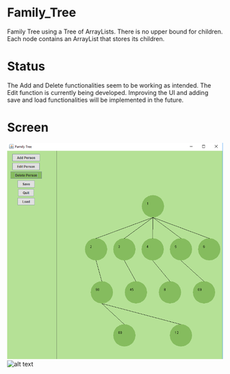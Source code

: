 # Family_Tree
Family Tree using a Tree of ArrayLists. There is no upper bound for children. Each node contains an ArrayList that stores its children. 

# Status
The Add and Delete functionalities seem to be working as intended. The Edit function is currently being developed. Improving the UI and adding save and load functionalities will be implemented in the future. 

# Screen
![alt text](tree2.png "Sample family tree")
![alt text](tree1.png "Sample family tree 2")
